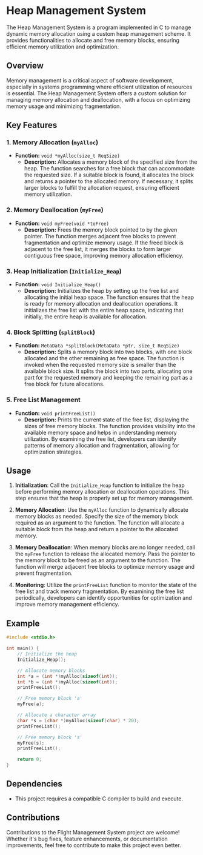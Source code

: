 # Heap Management System

The Heap Management System is a program implemented in C to manage dynamic memory allocation using a custom heap management scheme. It provides functionalities to allocate and free memory blocks, ensuring efficient memory utilization and optimization.

## Overview

Memory management is a critical aspect of software development, especially in systems programming where efficient utilization of resources is essential. The Heap Management System offers a custom solution for managing memory allocation and deallocation, with a focus on optimizing memory usage and minimizing fragmentation.

## Key Features

### 1. Memory Allocation (`myAlloc`)

- **Function:** `void *myAlloc(size_t ReqSize)`
  - **Description:** Allocates a memory block of the specified size from the heap. The function searches for a free block that can accommodate the requested size. If a suitable block is found, it allocates the block and returns a pointer to the allocated memory. If necessary, it splits larger blocks to fulfill the allocation request, ensuring efficient memory utilization.

### 2. Memory Deallocation (`myFree`)

- **Function:** `void myFree(void *toFree)`
  - **Description:** Frees the memory block pointed to by the given pointer. The function merges adjacent free blocks to prevent fragmentation and optimize memory usage. If the freed block is adjacent to the free list, it merges the blocks to form larger contiguous free space, improving memory allocation efficiency.

### 3. Heap Initialization (`Initialize_Heap`)

- **Function:** `void Initialize_Heap()`
  - **Description:** Initializes the heap by setting up the free list and allocating the initial heap space. The function ensures that the heap is ready for memory allocation and deallocation operations. It initializes the free list with the entire heap space, indicating that initially, the entire heap is available for allocation.

### 4. Block Splitting (`splitBlock`)

- **Function:** `MetaData *splitBlock(MetaData *ptr, size_t ReqSize)`
  - **Description:** Splits a memory block into two blocks, with one block allocated and the other remaining as free space. The function is invoked when the requested memory size is smaller than the available block size. It splits the block into two parts, allocating one part for the requested memory and keeping the remaining part as a free block for future allocations.

### 5. Free List Management

- **Function:** `void printFreeList()`
  - **Description:** Prints the current state of the free list, displaying the sizes of free memory blocks. The function provides visibility into the available memory space and helps in understanding memory utilization. By examining the free list, developers can identify patterns of memory allocation and fragmentation, allowing for optimization strategies.

## Usage

1. **Initialization**: Call the `Initialize_Heap` function to initialize the heap before performing memory allocation or deallocation operations. This step ensures that the heap is properly set up for memory management.

2. **Memory Allocation**: Use the `myAlloc` function to dynamically allocate memory blocks as needed. Specify the size of the memory block required as an argument to the function. The function will allocate a suitable block from the heap and return a pointer to the allocated memory.

3. **Memory Deallocation**: When memory blocks are no longer needed, call the `myFree` function to release the allocated memory. Pass the pointer to the memory block to be freed as an argument to the function. The function will merge adjacent free blocks to optimize memory usage and prevent fragmentation.

4. **Monitoring**: Utilize the `printFreeList` function to monitor the state of the free list and track memory fragmentation. By examining the free list periodically, developers can identify opportunities for optimization and improve memory management efficiency.

## Example

```c
#include <stdio.h>

int main() {
    // Initialize the heap
    Initialize_Heap();

    // Allocate memory blocks
    int *a = (int *)myAlloc(sizeof(int));
    int *b = (int *)myAlloc(sizeof(int));
    printFreeList();

    // Free memory block 'a'
    myFree(a);

    // Allocate a character array
    char *s = (char *)myAlloc(sizeof(char) * 20);
    printFreeList();

    // Free memory block 's'
    myFree(s);
    printFreeList();

    return 0;
}
```

## Dependencies

- This project requires a compatible C compiler to build and execute.

## Contributions

Contributions to the Flight Management System project are welcome! Whether it's bug fixes, feature enhancements, or documentation improvements, feel free to contribute to make this project even better.

